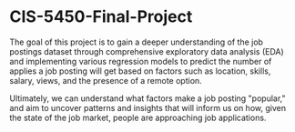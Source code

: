 # CIS-5450-Final-Project

The goal of this project is to gain a deeper understanding of the job postings dataset through comprehensive exploratory data analysis (EDA) and implementing various regression models to predict the number of applies a job posting will get based on factors such as location, skills, salary, views, and the presence of a remote option.

Ultimately, we can understand what factors make a job posting "popular," and aim to uncover patterns and insights that will inform us on how, given the state of the job market, people are approaching job applications.
